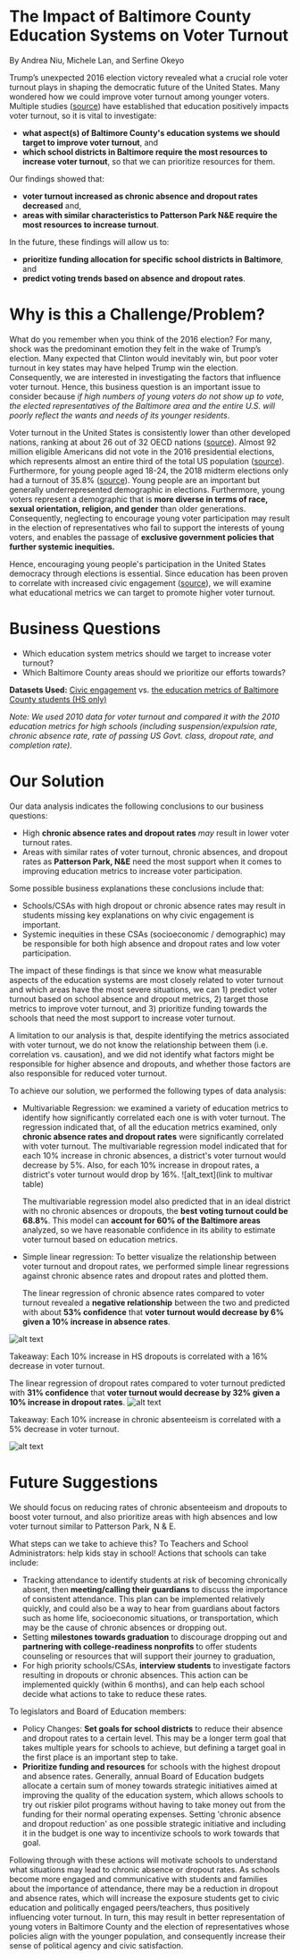 # The Impact of Baltimore County Education Systems on Voter Turnout
By Andrea Niu, Michele Lan, and Serfine Okeyo

Trump’s unexpected 2016 election victory revealed what a crucial role voter turnout plays in shaping the democratic future of the United States. Many wondered how we could improve voter turnout among younger voters. Multiple studies ([source](http://ftp.iza.org/dp6539.pdf)) have established that education positively impacts voter turnout, so it is vital to investigate:
* **what aspect(s) of Baltimore County's education systems we should target to improve voter turnout**, and
* **which school districts in Baltimore require the most resources to increase voter turnout**, so that we can prioritize resources for them. 

Our findings showed that:
* **voter turnout increased as chronic absence and dropout rates decreased** and,
* **areas with similar characteristics to Patterson Park N&E require the most resources to increase turnout**. 


In the future, these findings will allow us to:
* **prioritize funding allocation for specific school districts in Baltimore**, and 
* **predict voting trends based on absence and dropout rates**.

# Why is this a Challenge/Problem?
What do you remember when you think of the 2016 election? For many, shock was the predominant emotion they felt in the wake of Trump’s election. Many expected that Clinton would inevitably win, but poor voter turnout in key states may have helped Trump win the election. Consequently, we are interested in investigating the factors that influence voter turnout. Hence, this business question is an important issue to consider because *if high numbers of young voters do not show up to vote, the elected representatives of the Baltimore area and the entire U.S. will poorly reflect the wants and needs of its younger residents*. 

Voter turnout in the United States is consistently lower than other developed nations, ranking at about 26 out of 32 OECD nations ([source](https://www.pewresearch.org/fact-tank/2018/05/21/u-s-voter-turnout-trails-most-developed-countries/)). Almost 92 million eligible Americans did not vote in the 2016 presidential elections, which represents almost an entire third of the total US population ([source](https://www.americanprogress.org/issues/democracy/reports/2018/07/11/453319/increasing-voter-participation-america/)). Furthermore, for young people aged 18-24, the 2018 midterm elections only had a turnout of 35.8% ([source](https://www.fairvote.org/voter_turnout#voter_turnout_101)).
Young people are an important but generally underrepresented demographic in elections. Furthermore, young voters represent a demographic that is **more diverse in terms of race, sexual orientation, religion, and gender** than older generations. Consequently, neglecting to encourage young voter participation may result in the election of representatives who fail to support the interests of young voters, and enables the passage of **exclusive government policies that further systemic inequities.**

Hence, encouraging young people's participation in the United States democracy through elections is essential. Since education has been proven to correlate with increased civic engagement ([source](https://onlinelibrary.wiley.com/doi/full/10.1111/j.1540-5907.2009.00400.x)), we will examine what educational metrics we can target to promote higher voter turnout.

# Business Questions
* Which education system metrics should we target to increase voter turnout?
* Which Baltimore County areas should we prioritize our efforts towards? 

**Datasets Used:**
[Civic engagement](https://data.baltimorecity.gov/Neighborhoods/Neighborhood-Action-Sense-of-Community-2010/ipje-efsv)
 vs. [the education metrics of Baltimore County students (HS only)](https://data.baltimorecity.gov/Neighborhoods/Education-and-Youth-2010-2013-/f9ua-ivaj)

*Note: We used 2010 data for voter turnout and compared it with the 2010 education metrics for high schools (including suspension/expulsion rate, chronic absence rate, rate of passing US Govt. class, dropout rate, and completion rate).*

# Our Solution

Our data analysis indicates the following conclusions to our business questions:
* High **chronic absence rates and dropout rates** *may* result in lower voter turnout rates.
* Areas with similar rates of voter turnout, chronic absences, and dropout rates as **Patterson Park, N&E** need the most support when it comes to improving education metrics to increase voter participation.

Some possible business explanations these conclusions include that:
* Schools/CSAs with high dropout or chronic absence rates may result in students missing key explanations on why civic engagement is important.
* Systemic inequities in these CSAs (socioeconomic / demographic) may be responsible for both high absence and dropout rates and low voter participation.


The impact of these findings is that since we know what measurable aspects of the education systems are most closely related to voter turnout and which areas have the most severe situations, we can 1) predict voter turnout based on school absence and dropout metrics, 2) target those metrics to improve voter turnout, and 3) prioritize funding towards the schools that need the most support to increase voter turnout. 

A limitation to our analysis is that, despite identifying the metrics associated with voter turnout, we do not know the relationship between them (i.e. correlation vs. causation), and we did not identify what factors might be responsible for  higher absence and dropouts, and whether those factors are also responsible for reduced voter turnout.


To achieve our solution, we performed the following types of data analysis:
* Multivariable Regression: we examined a variety of education metrics to identify how significantly correlated each one is with voter turnout. The regression indicated that, of all the education metrics examined, only **chronic absence rates and dropout rates** were significantly correlated with voter turnout. The multivariable regression model indicated that for each 10% increase in chronic absences, a district's voter turnout would decrease by 5%. Also, for each 10% increase in dropout rates, a district's voter turnout would drop by 16%. 
![alt_text](link to multivar table)

   The multivariable regression model also predicted that in an ideal district with no chronic absences or dropouts, the **best voting turnout could be 68.8%**. This model can **account for 60% of the Baltimore areas** analyzed, so we have reasonable confidence in its ability to estimate voter turnout based on education metrics.

* Simple linear regression: To better visualize the relationship between voter turnout and dropout rates, we performed simple linear regressions against chronic absence rates and dropout rates and plotted them.

   The linear regression of chronic absence rates compared to voter turnout revealed a **negative relationship** between the two and predicted with about **53% confidence** that **voter turnout would decrease by 6% given a 10% increase in absence rates**.


![alt text](https://github.com/jhu-business-analytics/Midterm--Andrea-Michele-Serfine/blob/master/Annotation%202019-10-25%20151518.png "Voter Turnout vs HS Chronic Absence rates")

Takeaway: Each 10% increase in HS dropouts is correlated with a 16% decrease in voter turnout.

The linear regression of dropout rates compared to voter turnout predicted with **31% confidence** that **voter turnout would decrease by 32% given a 10% increase in dropout rates**. 
![alt text](https://github.com/jhu-business-analytics/Midterm--Andrea-Michele-Serfine/blob/master/Annotation%202019-10-25%20151452.png "Voter Turnout vs HS Dropout rates")

Takeaway: Each 10% increase in chronic absenteeism is correlated with a 5% decrease in voter turnout.


![alt text](https://github.com/jhu-business-analytics/Midterm--Andrea-Michele-Serfine/blob/master/Annotation%202019-10-25%20152422.png "Cluster Analysis Results")


# Future Suggestions

We should focus on reducing rates of chronic absenteeism and dropouts to boost voter turnout, and also prioritize areas with high absences and low voter turnout similar to Patterson Park, N & E.

What steps can we take to achieve this? 
To Teachers and School Administrators: help kids stay in school! Actions that schools can take include:
* Tracking attendance to identify students at risk of becoming chronically absent, then **meeting/calling their guardians** to discuss the importance of consistent attendance. This plan can be implemented relatively quickly, and could also be a way to hear from guardians about factors such as home life, socioeconomic situations, or transportation, which may be the cause of chronic absences or dropping out.
* Setting **milestones towards graduation** to discourage dropping out and **partnering with college-readiness nonprofits** to offer students counseling or resources that will support their journey to graduation,
* For high priority schools/CSAs, **interview students** to investigate factors resulting in dropouts or chronic absences. This action can be implemented quickly (within 6 months), and can help each school decide what actions to take to reduce these rates.

To legislators and Board of Education members: 
* Policy Changes: **Set goals for school districts** to reduce their absence and dropout rates to a certain level. This may be a longer term goal that takes multiple years for schools to achieve, but defining a target goal in the first place is an important step to take. 
* **Prioritize funding and resources** for schools with the highest dropout and absence rates. Generally, annual Board of Education budgets allocate a certain sum of money towards strategic initiatives aimed at improving the quality of the education system, which allows schools to try out riskier pilot programs without having to take money out from the funding for their normal operating expenses. Setting 'chronic absence and dropout reduction' as one possible strategic initiative and including it in the budget is one way to incentivize schools to work towards that goal.

Following through with these actions will motivate schools to understand what situations may lead to chronic absence or dropout rates. As schools become more engaged and communicative with students and families about the importance of attendance, there may be a reduction in dropout and absence rates, which will increase the exposure students get to civic education and politically engaged peers/teachers, thus positively influencing voter turnout. In turn, this may result in better representation of young voters in Baltimore County and the election of representatives whose policies align with the younger population, and consequently increase their sense of political agency and civic satisfaction.
